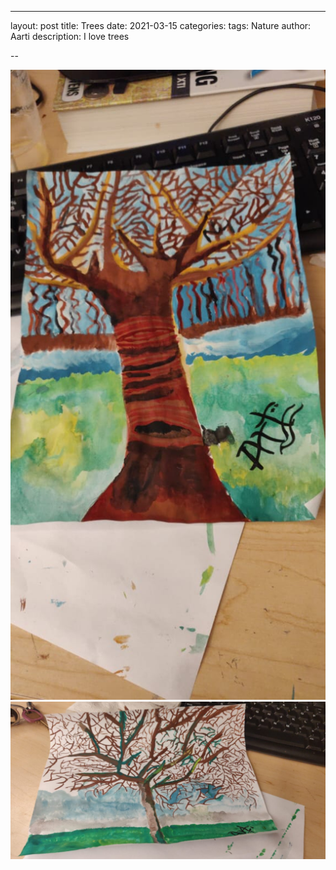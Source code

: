 ---
layout: post
title: Trees 
date:   2021-03-15
categories:
tags: Nature
author: Aarti
description: I love trees

 -- 

<!--more-->

![Alt text](https://github.com/aartikash/musings/blob/gh-pages/assets/images/tree1.jpeg)
![Alt text](assets/images/tree2.jpeg)




